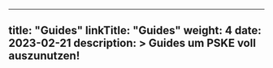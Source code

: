 
---
title: "Guides"
linkTitle: "Guides"
weight: 4
date: 2023-02-21
description: >
  Guides um PSKE voll auszunutzen!
---

